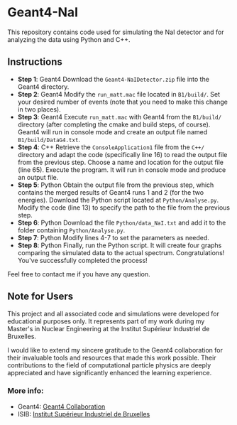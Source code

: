 # Geant4-NaI
This repository contains code used for simulating the NaI detector and for analyzing the data using Python and C++.

## Instructions
- **Step 1**: Geant4
Download the `Geant4-NaIDetector.zip` file into the Geant4 directory.
- **Step 2**: Geant4
Modify the `run_matt.mac` file located in `B1/build/`. Set your desired number of events (note that you need to make this change in two places).
- **Step 3**: Geant4
Execute `run_matt.mac` with Geant4 from the `B1/build/` directory (after completing the cmake and build steps, of course). Geant4 will run in console mode and create an output file named `B1/build/DataG4.txt`.
- **Step 4**: C++
Retrieve the `ConsoleApplication1` file from the `C++/` directory and adapt the code (specifically line 16) to read the output file from the previous step. Choose a name and location for the output file (line 65). Execute the program. It will run in console mode and produce an output file.
- **Step 5**: Python
Obtain the output file from the previous step, which contains the merged results of Geant4 runs 1 and 2 (for the two energies). Download the Python script located at `Python/Analyse.py`. Modify the code (line 13) to specify the path to the file from the previous step.
- **Step 6**: Python
Download the file `Python/data_NaI.txt` and add it to the folder containing `Python/Analyse.py`.
- **Step 7**: Python
Modify lines 4-7 to set the parameters as needed.
- **Step 8**: Python
Finally, run the Python script. It will create four graphs comparing the simulated data to the actual spectrum. Congratulations! You've successfully completed the process!

Feel free to contact me if you have any question.

## Note for Users
This project and all associated code and simulations were developed for educational purposes only. It represents part of my work during my Master's in Nuclear Engineering at the Institut Supérieur Industriel de Bruxelles.

I would like to extend my sincere gratitude to the Geant4 collaboration for their invaluable tools and resources that made this work possible. Their contributions to the field of computational particle physics are deeply appreciated and have significantly enhanced the learning experience.
### More info: 
- Geant4: [Geant4 Collaboration](https://geant4.web.cern.ch/)
- ISIB: [Institut Supérieur Industriel de Bruxelles](https://he2b.be/formations/ingenieur-industriel-en-physique-nucleaire-et-medicale/)
